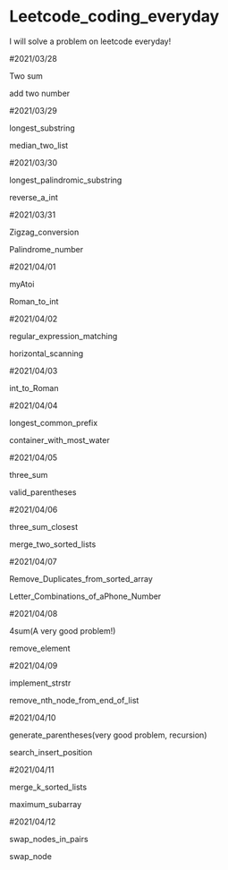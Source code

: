# Leetcode_coding_everyday

I will solve a problem on leetcode everyday!

#2021/03/28

Two sum

add two number

#2021/03/29

longest_substring

median_two_list

#2021/03/30

longest_palindromic_substring

reverse_a_int

#2021/03/31

Zigzag_conversion

Palindrome_number

#2021/04/01

myAtoi

Roman_to_int

#2021/04/02

regular_expression_matching

horizontal_scanning

#2021/04/03

int_to_Roman

#2021/04/04

longest_common_prefix

container_with_most_water

#2021/04/05

three_sum

valid_parentheses

#2021/04/06

three_sum_closest

merge_two_sorted_lists

#2021/04/07

Remove_Duplicates_from_sorted_array
	
Letter_Combinations_of_aPhone_Number   


#2021/04/08

4sum(A very good problem!)

remove_element

#2021/04/09

implement_strstr

remove_nth_node_from_end_of_list

#2021/04/10

generate_parentheses(very good problem, recursion)

search_insert_position

#2021/04/11

merge_k_sorted_lists

maximum_subarray

#2021/04/12

swap_nodes_in_pairs

swap_node
